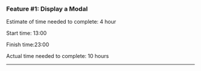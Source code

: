 
### Feature #1: Display a Modal

Estimate of time needed to complete: 4 hour

Start time: 13:00

Finish time:23:00

Actual time needed to complete: 10 hours

---
